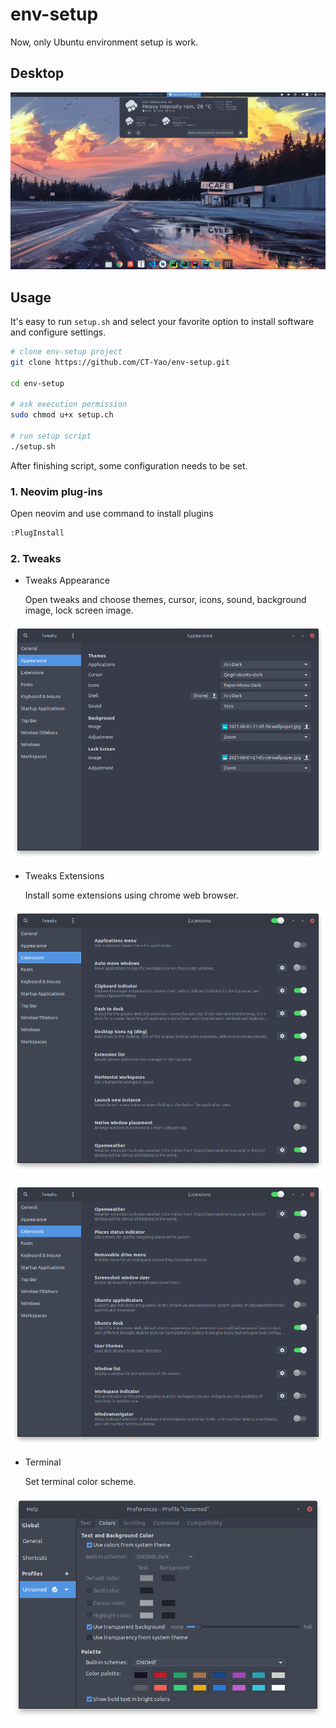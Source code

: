 # env-setup
Now, only Ubuntu environment setup is work.



## Desktop

![1.tweaks-appearance](./imgs/0.desktop.png)



## Usage

It's easy to run `setup.sh`  and select your favorite option to install software and configure  settings.

```bash
# clone env-setup project
git clone https://github.com/CT-Yao/env-setup.git

cd env-setup

# ask execution permission
sudo chmod u+x setup.ch

# run setup script
./setup.sh
```

After finishing script, some configuration needs to be set.

### 1. Neovim plug-ins

Open neovim and use command to install plugins

```bash
:PlugInstall
```

### 2. Tweaks

- Tweaks Appearance

  Open tweaks and choose themes, cursor, icons, sound, background image, lock screen image.

![1.tweaks-appearance](./imgs/1.tweaks-appearance.png)

- Tweaks Extensions

  Install some extensions using chrome web browser. 

![1.tweaks-appearance](./imgs/2.tweaks-extensions.png)

![1.tweaks-appearance](./imgs/3.tweaks-extensions.png)

- Terminal

  Set terminal color scheme.

![1.tweaks-appearance](./imgs/4.terminal.png)

